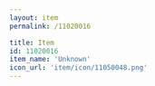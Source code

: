 ```yaml
---
layout: item
permalink: /11020016

title: Item
id: 11020016
item_name: 'Unknown'
icon_url: 'item/icon/11050048.png'
---
```


